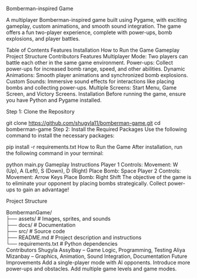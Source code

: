 Bomberman-inspired Game

A multiplayer Bomberman-inspired game built using Pygame, with exciting gameplay, custom animations, and smooth sound integration. The game offers a fun two-player experience, complete with power-ups, bomb explosions, and player battles.

Table of Contents
Features
Installation
How to Run the Game
Gameplay
Project Structure
Contributors
Features
Multiplayer Mode: Two players can battle each other in the same game environment.
Power-ups: Collect power-ups for increased bomb range, speed, and other abilities.
Dynamic Animations: Smooth player animations and synchronized bomb explosions.
Custom Sounds: Immersive sound effects for interactions like placing bombs and collecting power-ups.
Multiple Screens: Start Menu, Game Screen, and Victory Screens.
Installation
Before running the game, ensure you have Python and Pygame installed.

Step 1: Clone the Repository

git clone https://github.com/shugyla11/bomberman-game.git
cd bomberman-game
Step 2: Install the Required Packages
Use the following command to install the necessary packages:


pip install -r requirements.txt
How to Run the Game
After installation, run the following command in your terminal:


python main.py
Gameplay Instructions
Player 1 Controls:
Movement: W (Up), A (Left), S (Down), D (Right)
Place Bomb: Space
Player 2 Controls:
Movement: Arrow Keys
Place Bomb: Right Shift
The objective of the game is to eliminate your opponent by placing bombs strategically. Collect power-ups to gain an advantage!

Project Structure

BombermanGame/  
├── assets/           # Images, sprites, and sounds  
├── docs/             # Documentation  
├── src/              # Source code  
├── README.md         # Project description and instructions  
└── requirements.txt  # Python dependencies  
Contributors
Shugyla Assylbay – Game Logic, Programming, Testing
Aliya Mizanbay – Graphics, Animation, Sound Integration, Documentation
Future Improvements
Add a single-player mode with AI opponents.
Introduce more power-ups and obstacles.
Add multiple game levels and game modes.
